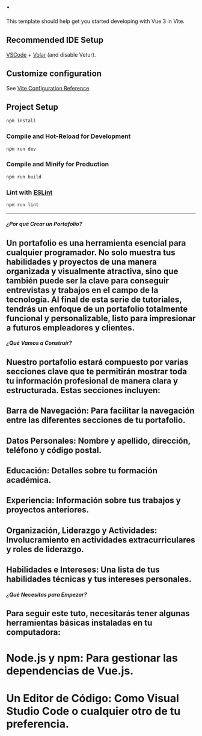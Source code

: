 # .

This template should help get you started developing with Vue 3 in Vite.

## Recommended IDE Setup

[VSCode](https://code.visualstudio.com/) + [Volar](https://marketplace.visualstudio.com/items?itemName=Vue.volar) (and disable Vetur).

## Customize configuration

See [Vite Configuration Reference](https://vitejs.dev/config/).

## Project Setup

```sh
npm install
```

### Compile and Hot-Reload for Development

```sh
npm run dev
```

### Compile and Minify for Production

```sh
npm run build
```

### Lint with [ESLint](https://eslint.org/)

```sh
npm run lint
```

----------------------------------------------------------------------------------------------------------------------
##### ¿Por qué Crear un Portafolio?
## Un portafolio es una herramienta esencial para cualquier programador. No solo muestra tus habilidades y proyectos de una manera organizada y visualmente atractiva, sino que también puede ser la clave para conseguir entrevistas y trabajos en el campo de la tecnología. Al final de esta serie de tutoriales, tendrás un enfoque de un portafolio totalmente funcional y personalizable, listo para impresionar a futuros empleadores y clientes.

##### ¿Qué Vamos a Construir?
## Nuestro portafolio estará compuesto por varias secciones clave que te permitirán mostrar toda tu información profesional de manera clara y estructurada. Estas secciones incluyen:

## Barra de Navegación: Para facilitar la navegación entre las diferentes secciones de tu portafolio.
## Datos Personales: Nombre y apellido, dirección, teléfono y código postal.
## Educación: Detalles sobre tu formación académica.
## Experiencia: Información sobre tus trabajos y proyectos anteriores.
## Organización, Liderazgo y Actividades: Involucramiento en actividades extracurriculares y roles de liderazgo.
## Habilidades e Intereses: Una lista de tus habilidades técnicas y tus intereses personales.

##### ¿Qué Necesitas para Empezar?
## Para seguir este tuto, necesitarás tener algunas herramientas básicas instaladas en tu computadora:

# Node.js y npm: Para gestionar las dependencias de Vue.js.
# Un Editor de Código: Como Visual Studio Code o cualquier otro de tu preferencia.

